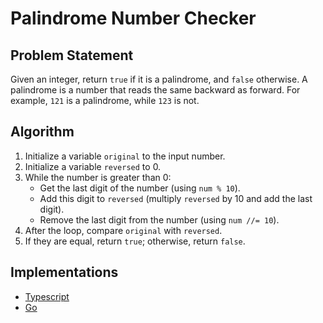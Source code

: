 # Palindrome Number Checker

## Problem Statement
Given an integer, return `true` if it is a palindrome, and `false` otherwise. A palindrome is a number that reads the same backward as forward. For example, `121` is a palindrome, while `123` is not.

## Algorithm
1. Initialize a variable `original` to the input number.
2. Initialize a variable `reversed` to 0.
3. While the number is greater than 0:
   - Get the last digit of the number (using `num % 10`).
   - Add this digit to `reversed` (multiply `reversed` by 10 and add the last digit).
   - Remove the last digit from the number (using `num //= 10`).
4. After the loop, compare `original` with `reversed`.
5. If they are equal, return `true`; otherwise, return `false`.

## Implementations
- [Typescript](./ts)
- [Go](./go)

